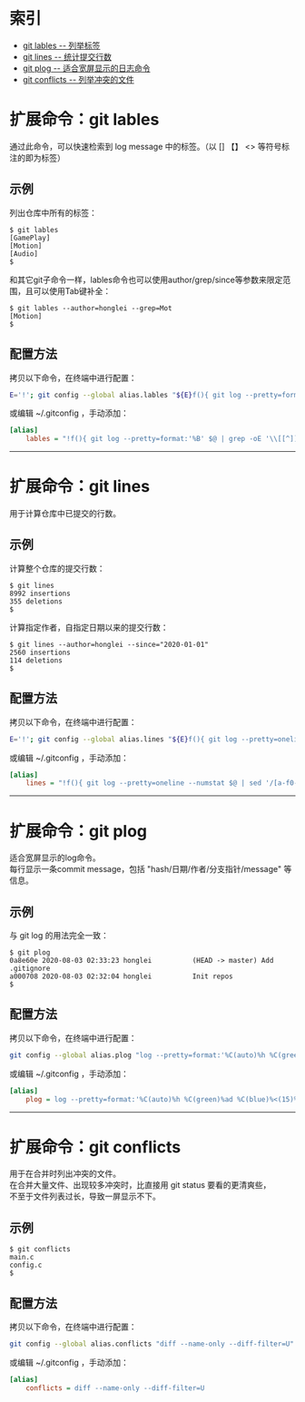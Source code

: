 # 索引
<!-- TOC -->
- [git lables -- 列举标签](#扩展命令git-lables)
- [git lines -- 统计提交行数](#扩展命令git-lines)
- [git plog -- 适合宽屏显示的日志命令](#扩展命令git-plog)
- [git conflicts -- 列举冲突的文件](#扩展命令git-conflicts)
<!-- /TOC -->

<a id="markdown-扩展命令git-lables" name="扩展命令git-lables"></a>
# 扩展命令：git lables

通过此命令，可以快速检索到 log message 中的标签。（以 [] 【】 <> 等符号标注的即为标签）

## 示例
列出仓库中所有的标签：
```console
$ git lables
[GamePlay]
[Motion]
[Audio]
$
```

和其它git子命令一样，lables命令也可以使用author/grep/since等参数来限定范围，且可以使用Tab键补全：
```console
$ git lables --author=honglei --grep=Mot
[Motion]
$
```

## 配置方法
拷贝以下命令，在终端中进行配置：
```sh
E='!'; git config --global alias.lables "${E}f(){ git log --pretty=format:'%B' \$@ | grep -oE '\\[[^]]+\\]|【[^】]+】|<[^>]+>' | sort | uniq; }; f"
```

或编辑 ~/.gitconfig ，手动添加：
```ini
[alias]
    lables = "!f(){ git log --pretty=format:'%B' $@ | grep -oE '\\[[^]]+\\]|【[^】]+】|<[^>]+>' | sort | uniq; }; f"
```

---

<a id="markdown-扩展命令git-lines" name="扩展命令git-lines"></a>
# 扩展命令：git lines
用于计算仓库中已提交的行数。

## 示例
计算整个仓库的提交行数：
```console
$ git lines
8992 insertions
355 deletions
$
```

计算指定作者，自指定日期以来的提交行数：
```console
$ git lines --author=honglei --since="2020-01-01"
2560 insertions
114 deletions
$
```

## 配置方法
拷贝以下命令，在终端中进行配置：
```sh
E='!'; git config --global alias.lines "${E}f(){ git log --pretty=oneline --numstat \$@ | sed '/[a-f0-9]\\{40\\}/d' | awk '{i+=\$1; d+=\$2} END {printf \"%d insertions\\n%d deletions\\n\", i, d}'; }; f"
```

或编辑 ~/.gitconfig ，手动添加：
```ini
[alias]
    lines = "!f(){ git log --pretty=oneline --numstat $@ | sed '/[a-f0-9]\\{40\\}/d' | awk '{i+=$1; d+=$2} END {printf \"%d insertions\\n%d deletions\\n\", i, d}'; }; f"
```

---

<a id="markdown-扩展命令git-plog" name="扩展命令git-plog"></a>
# 扩展命令：git plog
适合宽屏显示的log命令。  
每行显示一条commit message，包括 "hash/日期/作者/分支指针/message" 等信息。

## 示例
与 git log 的用法完全一致：
```console
$ git plog
0a8e60e 2020-08-03 02:33:23 honglei          (HEAD -> master) Add .gitignore
a000708 2020-08-03 02:32:04 honglei          Init repos
$
```

## 配置方法
拷贝以下命令，在终端中进行配置：
```sh
git config --global alias.plog "log --pretty=format:'%C(auto)%h %C(green)%ad %C(blue)%<(15)%an %C(auto)%d %Creset%<(120,trunc)%s' --date=format:'%Y-%m-%d %H:%M:%S'"
```

或编辑 ~/.gitconfig ，手动添加：
```ini
[alias]
    plog = log --pretty=format:'%C(auto)%h %C(green)%ad %C(blue)%<(15)%an %C(auto)%d %Creset%<(120,trunc)%s' --date=format:'%Y-%m-%d %H:%M:%S'
```

---

<a id="markdown-扩展命令git-conflicts" name="扩展命令git-conflicts"></a>
# 扩展命令：git conflicts
用于在合并时列出冲突的文件。  
在合并大量文件、出现较多冲突时，比直接用 git status 要看的更清爽些，  
不至于文件列表过长，导致一屏显示不下。

## 示例
```console
$ git conflicts
main.c
config.c
$
```

## 配置方法
拷贝以下命令，在终端中进行配置：
```sh
git config --global alias.conflicts "diff --name-only --diff-filter=U"
```

或编辑 ~/.gitconfig ，手动添加：
```ini
[alias]
    conflicts = diff --name-only --diff-filter=U
```

